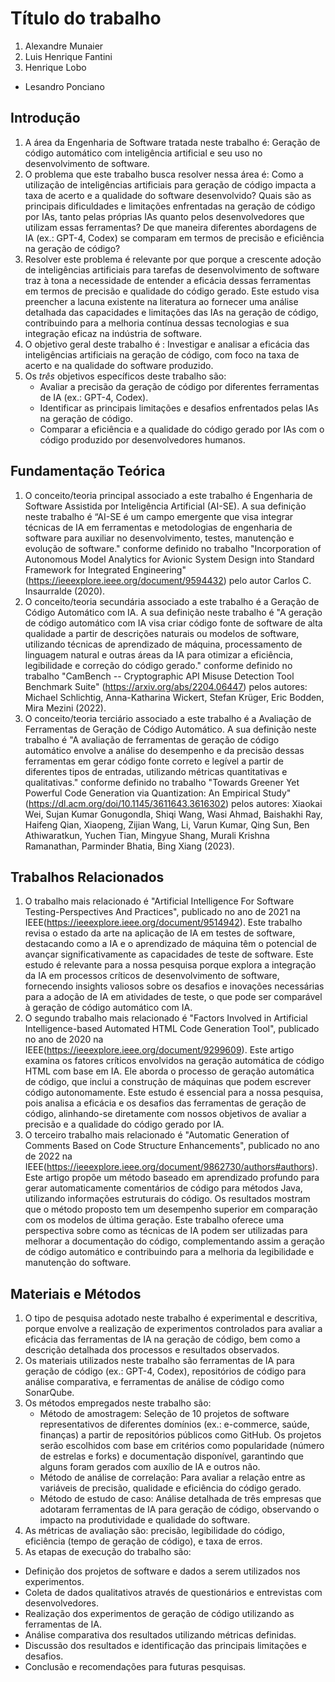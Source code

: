 # Título do trabalho

1. Alexandre Munaier 
1. Luis Henrique Fantini
2. Henrique Lobo

* Lesandro Ponciano

## Introdução

1. A área da Engenharia de Software tratada neste trabalho é: Geração de código automático com inteligência artificial e seu uso no desenvolvimento de software.
1. O problema que este trabalho busca resolver nessa área é: Como a utilização de inteligências artificiais para geração de código impacta a taxa de acerto e a qualidade do software desenvolvido? Quais são as principais dificuldades e limitações enfrentadas na geração de código por IAs, tanto pelas próprias IAs quanto pelos desenvolvedores que utilizam essas ferramentas? De que maneira diferentes abordagens de IA (ex.: GPT-4, Codex) se comparam em termos de precisão e eficiência na geração de código?
1. Resolver este problema é relevante por que porque a crescente adoção de inteligências artificiais para tarefas de desenvolvimento de software traz à tona a necessidade de entender a eficácia dessas ferramentas em termos de precisão e qualidade do código gerado. Este estudo visa preencher a lacuna existente na literatura ao fornecer uma análise detalhada das capacidades e limitações das IAs na geração de código, contribuindo para a melhoria contínua dessas tecnologias e sua integração eficaz na indústria de software.
1. O objetivo geral deste trabalho é : Investigar e analisar a eficácia das inteligências artificiais na geração de código, com foco na taxa de acerto e na qualidade do software produzido.
1. Os *três* objetivos específicos deste trabalho são:
   - Avaliar a precisão da geração de código por diferentes ferramentas de IA (ex.: GPT-4, Codex).
   - Identificar as principais limitações e desafios enfrentados pelas IAs na geração de código.
   - Comparar a eficiência e a qualidade do código gerado por IAs com o código produzido por desenvolvedores humanos.

## Fundamentação Teórica

1. O conceito/teoria principal associado a este trabalho é Engenharia de Software Assistida por Inteligência Artificial (AI-SE). A sua definição neste trabalho é “AI-SE é um campo emergente que visa integrar técnicas de IA em ferramentas e metodologias de engenharia de software para auxiliar no desenvolvimento, testes, manutenção e evolução de software." conforme definido no trabalho "Incorporation of Autonomous Model Analytics for Avionic System Design into Standard Framework for Integrated Engineering"  (https://ieeexplore.ieee.org/document/9594432) pelo autor Carlos C. Insaurralde (2020).
1. O conceito/teoria secundária associado a este trabalho é a Geração de Código Automático com IA. A sua definição neste trabalho é "A geração de código automático com IA visa criar código fonte de software de alta qualidade a partir de descrições naturais ou modelos de software, utilizando técnicas de aprendizado de máquina, processamento de linguagem natural e outras áreas da IA para otimizar a eficiência, legibilidade e correção do código gerado." conforme definido no trabalho "CamBench -- Cryptographic API Misuse Detection Tool Benchmark Suite" (https://arxiv.org/abs/2204.06447) pelos autores: Michael Schlichtig, Anna-Katharina Wickert, Stefan Krüger, Eric Bodden, Mira Mezini (2022).
1. O conceito/teoria terciário associado a este trabalho é a Avaliação de Ferramentas de Geração de Código Automático. A sua definição neste trabalho é "A avaliação de ferramentas de geração de código automático envolve a análise do desempenho e da precisão dessas ferramentas em gerar código fonte correto e legível a partir de diferentes tipos de entradas, utilizando métricas quantitativas e qualitativas." conforme definido no trabalho "Towards Greener Yet Powerful Code Generation via Quantization: An Empirical Study"  (https://dl.acm.org/doi/10.1145/3611643.3616302) pelos autores: Xiaokai Wei, Sujan Kumar Gonugondla, Shiqi Wang, Wasi Ahmad, Baishakhi Ray, Haifeng Qian, Xiaopeng, Zijian Wang, Li, Varun Kumar, Qing Sun, Ben Athiwaratkun, Yuchen Tian, Mingyue Shang, Murali Krishna Ramanathan, Parminder Bhatia, Bing Xiang (2023).

## Trabalhos Relacionados

1. O trabalho mais relacionado é "Artificial Intelligence For Software Testing-Perspectives And Practices", publicado no ano de 2021 na IEEE(https://ieeexplore.ieee.org/document/9514942). Este trabalho revisa o estado da arte na aplicação de IA em testes de software, destacando como a IA e o aprendizado de máquina têm o potencial de avançar significativamente as capacidades de teste de software. Este estudo é relevante para a nossa pesquisa porque explora a integração da IA em processos críticos de desenvolvimento de software, fornecendo insights valiosos sobre os desafios e inovações necessárias para a adoção de IA em atividades de teste, o que pode ser comparável à geração de código automático com IA.
2. O segundo trabalho mais relacionado é "Factors Involved in Artificial Intelligence-based Automated HTML Code Generation Tool", publicado no ano de 2020 na IEEE(https://ieeexplore.ieee.org/document/9299609). Este artigo examina os fatores críticos envolvidos na geração automática de código HTML com base em IA. Ele aborda o processo de geração automática de código, que inclui a construção de máquinas que podem escrever código autonomamente. Este estudo é essencial para a nossa pesquisa, pois analisa a eficácia e os desafios das ferramentas de geração de código, alinhando-se diretamente com nossos objetivos de avaliar a precisão e a qualidade do código gerado por IA.
3. O terceiro trabalho mais relacionado é "Automatic Generation of Comments Based on Code Structure Enhancements", publicado no ano de 2022 na IEEE(https://ieeexplore.ieee.org/document/9862730/authors#authors). Este artigo propõe um método baseado em aprendizado profundo para gerar automaticamente comentários de código para métodos Java, utilizando informações estruturais do código. Os resultados mostram que o método proposto tem um desempenho superior em comparação com os modelos de última geração. Este trabalho oferece uma perspectiva sobre como as técnicas de IA podem ser utilizadas para melhorar a documentação do código, complementando assim a geração de código automático e contribuindo para a melhoria da legibilidade e manutenção do software.

## Materiais e Métodos

1. O tipo de pesquisa adotado neste trabalho é experimental e descritiva, porque envolve a realização de experimentos controlados para avaliar a eficácia das ferramentas de IA na geração de código, bem como a descrição detalhada dos processos e resultados observados.
2. Os materiais utilizados neste trabalho são ferramentas de IA para geração de código (ex.: GPT-4, Codex), repositórios de código para análise comparativa, e ferramentas de análise de código como SonarQube.
3. Os métodos empregados neste trabalho são:
   - Método de amostragem: Seleção de 10 projetos de software representativos de diferentes domínios (ex.: e-commerce, saúde, finanças) a partir de repositórios públicos como GitHub. Os projetos serão escolhidos com base em critérios como popularidade (número de estrelas e forks) e documentação disponível, garantindo que alguns foram gerados com auxílio de IA e outros não.
   - Método de análise de correlação: Para avaliar a relação entre as variáveis de precisão, qualidade e eficiência do código gerado.
   - Método de estudo de caso: Análise detalhada de três empresas que adotaram ferramentas de IA para geração de código, observando o impacto na produtividade e qualidade do software.
4. As métricas de avaliação são: precisão, legibilidade do código, eficiência (tempo de geração de código), e taxa de erros.
5. As etapas de execução do trabalho são:
 - Definição dos projetos de software e dados a serem utilizados nos experimentos.
 - Coleta de dados qualitativos através de questionários e entrevistas com desenvolvedores.
 - Realização dos experimentos de geração de código utilizando as ferramentas de IA.
 - Análise comparativa dos resultados utilizando métricas definidas.
 - Discussão dos resultados e identificação das principais limitações e desafios.
 - Conclusão e recomendações para futuras pesquisas.
